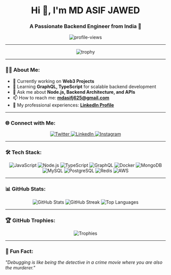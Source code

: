 <h1 align="center">Hi 👋, I'm MD ASIF JAWED</h1>
<h3 align="center">A Passionate Backend Engineer from India 🚀</h3>

<p align="center">
	<img src="https://komarev.com/ghpvc/?username=mdasifj625&color=blue&style=flat-square&label=Profile+Views" alt="profile-views" />
</p>

---

<p align="center">
	<img src="https://github-profile-trophy.vercel.app/?username=mdasifj625&theme=nord&margin-w=15" alt="trophy" />
</p>

---

### 👨‍💻 About Me:

- 🔭 Currently working on **Web3 Projects**
- 🌱 Learning **GraphQL, TypeScript** for scalable backend development
- 💬 Ask me about **Node.js, Backend Architecture, and APIs**
- 📫 How to reach me: **[mdasifj625@gmail.com](mailto:mdasifj625@gmail.com)**
- 📄 My professional experiences: **[LinkedIn Profile](https://www.linkedin.com/in/mdasifj625/)**

---

### 🌐 Connect with Me:

<p align="center">
	<a href="https://twitter.com/mdasifj625" target="_blank">
		<img src="https://img.shields.io/badge/-Twitter-1DA1F2?style=for-the-badge&logo=twitter&logoColor=white" alt="Twitter" />
	</a>
	<a href="https://linkedin.com/in/mdasifj625" target="_blank">
		<img src="https://img.shields.io/badge/-LinkedIn-0077B5?style=for-the-badge&logo=linkedin&logoColor=white" alt="LinkedIn" />
	</a>
	<a href="https://instagram.com/mdasifj625" target="_blank">
		<img src="https://img.shields.io/badge/-Instagram-E4405F?style=for-the-badge&logo=instagram&logoColor=white" alt="Instagram" />
	</a>
</p>

---

### 🛠️ Tech Stack:

<p align="center">
	<img src="https://img.shields.io/badge/-JavaScript-F7DF1E?style=for-the-badge&logo=javascript&logoColor=black" alt="JavaScript" />
	<img src="https://img.shields.io/badge/-Node.js-339933?style=for-the-badge&logo=node.js&logoColor=white" alt="Node.js" />
	<img src="https://img.shields.io/badge/-TypeScript-3178C6?style=for-the-badge&logo=typescript&logoColor=white" alt="TypeScript" />
	<img src="https://img.shields.io/badge/-GraphQL-E10098?style=for-the-badge&logo=graphql&logoColor=white" alt="GraphQL" />
	<img src="https://img.shields.io/badge/-Docker-2496ED?style=for-the-badge&logo=docker&logoColor=white" alt="Docker" />
	<img src="https://img.shields.io/badge/-MongoDB-47A248?style=for-the-badge&logo=mongodb&logoColor=white" alt="MongoDB" />
	<img src="https://img.shields.io/badge/-MySQL-4479A1?style=for-the-badge&logo=mysql&logoColor=white" alt="MySQL" />
	<img src="https://img.shields.io/badge/-PostgreSQL-336791?style=for-the-badge&logo=postgresql&logoColor=white" alt="PostgreSQL" />
	<img src="https://img.shields.io/badge/-Redis-DC382D?style=for-the-badge&logo=redis&logoColor=white" alt="Redis" />
	<img src="https://img.shields.io/badge/-AWS-232F3E?style=for-the-badge&logo=amazonaws&logoColor=white" alt="AWS" />
</p>

---

### 📊 GitHub Stats:

<p align="center">
	<img src="https://github-readme-stats.vercel.app/api?username=mdasifj625&show_icons=true&theme=radical" alt="GitHub Stats" />
	<img src="https://github-readme-streak-stats.herokuapp.com/?user=mdasifj625&theme=radical" alt="GitHub Streak" />
	<img src="https://github-readme-stats.vercel.app/api/top-langs?username=mdasifj625&show_icons=true&layout=compact&theme=radical" alt="Top Languages" />
</p>

---

### 🏆 GitHub Trophies:

<p align="center">
	<img src="https://github-profile-trophy.vercel.app/?username=mdasifj625&theme=radical" alt="Trophies" />
</p>

---

### 🌟 Fun Fact:

_"Debugging is like being the detective in a crime movie where you are also the murderer."_
